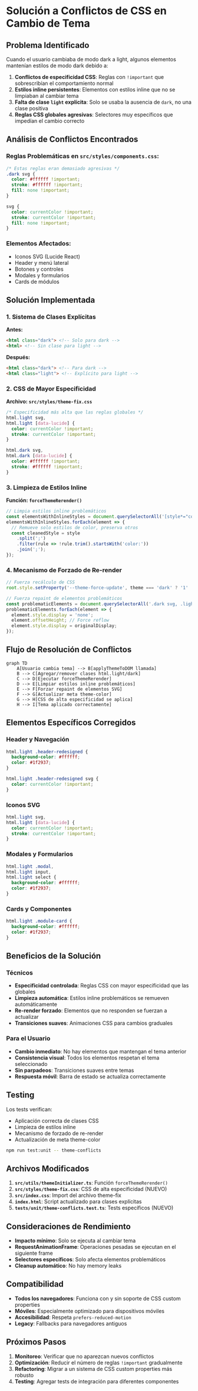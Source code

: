 # Solución a Conflictos de CSS en Cambio de Tema

## Problema Identificado

Cuando el usuario cambiaba de modo dark a light, algunos elementos mantenían estilos de modo dark debido a:

1. **Conflictos de especificidad CSS**: Reglas con `!important` que sobrescribían el comportamiento normal
2. **Estilos inline persistentes**: Elementos con estilos inline que no se limpiaban al cambiar tema
3. **Falta de clase `light` explícita**: Solo se usaba la ausencia de `dark`, no una clase positiva
4. **Reglas CSS globales agresivas**: Selectores muy específicos que impedían el cambio correcto

## Análisis de Conflictos Encontrados

### Reglas Problemáticas en `src/styles/components.css`:

```css
/* Estas reglas eran demasiado agresivas */
.dark svg {
  color: #ffffff !important;
  stroke: #ffffff !important;
  fill: none !important;
}

svg {
  color: currentColor !important;
  stroke: currentColor !important;
  fill: none !important;
}
```

### Elementos Afectados:
- Iconos SVG (Lucide React)
- Header y menú lateral
- Botones y controles
- Modales y formularios
- Cards de módulos

## Solución Implementada

### 1. Sistema de Clases Explícitas

**Antes:**
```html
<html class="dark"> <!-- Solo para dark -->
<html> <!-- Sin clase para light -->
```

**Después:**
```html
<html class="dark"> <!-- Para dark -->
<html class="light"> <!-- Explícito para light -->
```

### 2. CSS de Mayor Especificidad

**Archivo: `src/styles/theme-fix.css`**

```css
/* Especificidad más alta que las reglas globales */
html.light svg,
html.light [data-lucide] {
  color: currentColor !important;
  stroke: currentColor !important;
}

html.dark svg,
html.dark [data-lucide] {
  color: #ffffff !important;
  stroke: #ffffff !important;
}
```

### 3. Limpieza de Estilos Inline

**Función: `forceThemeRerender()`**

```typescript
// Limpia estilos inline problemáticos
const elementsWithInlineStyles = document.querySelectorAll('[style*="color"], [style*="stroke"]');
elementsWithInlineStyles.forEach(element => {
  // Remueve solo estilos de color, preserva otros
  const cleanedStyle = style
    .split(';')
    .filter(rule => !rule.trim().startsWith('color:'))
    .join(';');
});
```

### 4. Mecanismo de Forzado de Re-render

```typescript
// Fuerza recálculo de CSS
root.style.setProperty('--theme-force-update', theme === 'dark' ? '1' : '0');

// Fuerza repaint de elementos problemáticos
const problematicElements = document.querySelectorAll('.dark svg, .light svg');
problematicElements.forEach(element => {
  element.style.display = 'none';
  element.offsetHeight; // Force reflow
  element.style.display = originalDisplay;
});
```

## Flujo de Resolución de Conflictos

```mermaid
graph TD
    A[Usuario cambia tema] --> B[applyThemeToDOM llamada]
    B --> C[Agregar/remover clases html.light/dark]
    C --> D[Ejecutar forceThemeRerender]
    D --> E[Limpiar estilos inline problemáticos]
    E --> F[Forzar repaint de elementos SVG]
    F --> G[Actualizar meta theme-color]
    G --> H[CSS de alta especificidad se aplica]
    H --> I[Tema aplicado correctamente]
```

## Elementos Específicos Corregidos

### Header y Navegación
```css
html.light .header-redesigned {
  background-color: #ffffff;
  color: #1f2937;
}

html.light .header-redesigned svg {
  color: currentColor !important;
}
```

### Iconos SVG
```css
html.light svg,
html.light [data-lucide] {
  color: currentColor !important;
  stroke: currentColor !important;
}
```

### Modales y Formularios
```css
html.light .modal,
html.light input,
html.light select {
  background-color: #ffffff;
  color: #1f2937;
}
```

### Cards y Componentes
```css
html.light .module-card {
  background-color: #ffffff;
  color: #1f2937;
}
```

## Beneficios de la Solución

### Técnicos
- **Especificidad controlada**: Reglas CSS con mayor especificidad que las globales
- **Limpieza automática**: Estilos inline problemáticos se remueven automáticamente
- **Re-render forzado**: Elementos que no responden se fuerzan a actualizar
- **Transiciones suaves**: Animaciones CSS para cambios graduales

### Para el Usuario
- **Cambio inmediato**: No hay elementos que mantengan el tema anterior
- **Consistencia visual**: Todos los elementos respetan el tema seleccionado
- **Sin parpadeos**: Transiciones suaves entre temas
- **Respuesta móvil**: Barra de estado se actualiza correctamente

## Testing

Los tests verifican:
- Aplicación correcta de clases CSS
- Limpieza de estilos inline
- Mecanismo de forzado de re-render
- Actualización de meta theme-color

```bash
npm run test:unit -- theme-conflicts
```

## Archivos Modificados

1. **`src/utils/themeInitializer.ts`**: Función `forceThemeRerender()`
2. **`src/styles/theme-fix.css`**: CSS de alta especificidad (NUEVO)
3. **`src/index.css`**: Import del archivo theme-fix
4. **`index.html`**: Script actualizado para clases explícitas
5. **`tests/unit/theme-conflicts.test.ts`**: Tests específicos (NUEVO)

## Consideraciones de Rendimiento

- **Impacto mínimo**: Solo se ejecuta al cambiar tema
- **RequestAnimationFrame**: Operaciones pesadas se ejecutan en el siguiente frame
- **Selectores específicos**: Solo afecta elementos problemáticos
- **Cleanup automático**: No hay memory leaks

## Compatibilidad

- **Todos los navegadores**: Funciona con y sin soporte de CSS custom properties
- **Móviles**: Especialmente optimizado para dispositivos móviles
- **Accesibilidad**: Respeta `prefers-reduced-motion`
- **Legacy**: Fallbacks para navegadores antiguos

## Próximos Pasos

1. **Monitoreo**: Verificar que no aparezcan nuevos conflictos
2. **Optimización**: Reducir el número de reglas `!important` gradualmente
3. **Refactoring**: Migrar a un sistema de CSS custom properties más robusto
4. **Testing**: Agregar tests de integración para diferentes componentes
